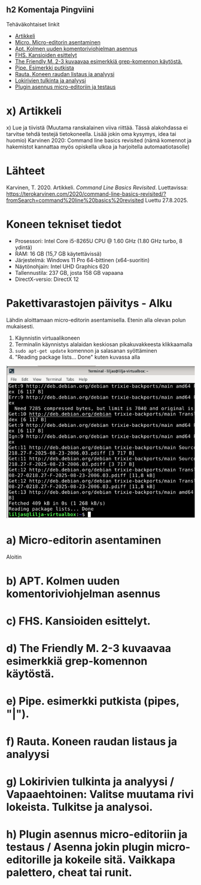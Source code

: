 ## h2 Komentaja Pingviini

Tehäväkohtaiset linkit
* [Artikkeli](#artikkeli)
* [Micro. Micro-editorin asentaminen](#Micro-editorinasentaminen)
* [Apt. Kolmen uuden komentoriviohjelman asennus](#Kolmenuudenkomentoriviohjelmanasennus)
* [FHS. Kansioiden esittelyt](#FHSKansioidenesittelyt)
* [The Friendly M. 2-3 kuvaavaa esimerkkiä grep-komennon käytöstä. ](#TheFriendlyM.2-3kuvaavaaesimerkkiägrep-komennonkäytöstä. )
* [Pipe.  Esimerkki putkista](#Pipe.Esimerkkiputkista)
* [Rauta. Koneen raudan listaus ja analyysi](Rauta.Koneenraudanlistausjaanalyysi)
* [Lokirivien tulkinta ja analyysi](#Lokirivientulkintajaanalyysi)
* [Plugin asennus micro-editoriin ja testaus](Pluginasennusmicro-editoriinjatestaus)

# x) Artikkeli

x) Lue ja tiivistä (Muutama ranskalainen viiva riittää. Tässä alakohdassa ei tarvitse tehdä testejä tietokoneella. Lisää jokin oma kysymys, idea tai huomio)
Karvinen 2020: Command line basics revisited (nämä komennot ja hakemistot kannattaa myös opiskella ulkoa ja harjoitella automaatiotasolle)

# Lähteet

Karvinen, T. 2020. Artikkeli. _Command Line Basics Revisited_. Luettavissa: https://terokarvinen.com/2020/command-line-basics-revisited/?fromSearch=command%20line%20basics%20revisited Luettu 27.8.2025.

# Koneen tekniset tiedot
* Prosessori: Intel Core i5-8265U CPU @ 1.60 GHz (1.80 GHz turbo, 8 ydintä)
* RAM: 16 GB (15,7 GB käytettävissä)
* Järjestelmä: Windows 11 Pro 64-bittinen (x64-suoritin)
* Näytönohjain: Intel UHD Graphics 620
* Tallennustila: 237 GB, josta 158 GB vapaana
* DirectX-versio: DirectX 12

# Pakettivarastojen päivitys - Alku
Lähdin aloittamaan micro-editorin asentamisella. Etenin alla olevan polun mukaisesti.

1. Käynnistin virtuaalikoneen
2. Terminalin käynnistys alalaidan keskiosan pikakuvakkeesta klikkaamalla
3. `sudo apt-get update` komennon ja salasanan syöttäminen
4. "Reading package lists... Done" kuten kuvassa alla

![sud](images/sud.png)

# a) Micro-editorin asentaminen
Aloitin 


# b) APT. Kolmen uuden komentoriviohjelman asennus

# c) FHS. Kansioiden esittelyt.

# d) The Friendly M. 2-3 kuvaavaa esimerkkiä grep-komennon käytöstä. 
# e) Pipe.  esimerkki putkista (pipes, "|").
# f) Rauta. Koneen raudan listaus ja analyysi
# g) Lokirivien tulkinta ja analyysi / Vapaaehtoinen: Valitse muutama rivi lokeista. Tulkitse ja analysoi.
# h) Plugin asennus micro-editoriin ja testaus / Asenna jokin plugin micro-editorille ja kokeile sitä. Vaikkapa palettero, cheat tai runit.






